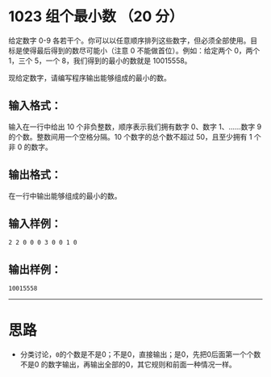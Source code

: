 #	1023 组个最小数 （20 分）

给定数字 0-9 各若干个。你可以以任意顺序排列这些数字，但必须全部使用。目标是使得最后得到的数尽可能小（注意 0 不能做首位）。例如：给定两个 0，两个 1，三个 5，一个 8，我们得到的最小的数就是 10015558。

现给定数字，请编写程序输出能够组成的最小的数。

##	输入格式：

输入在一行中给出 10 个非负整数，顺序表示我们拥有数字 0、数字 1、……数字 9 的个数。整数间用一个空格分隔。10 个数字的总个数不超过 50，且至少拥有 1 个非 0 的数字。

##	输出格式：

在一行中输出能够组成的最小的数。

##	输入样例：
```
2 2 0 0 0 3 0 0 1 0
```
##	输出样例：
```
10015558
```
___

#	思路

*	分类讨论，`0`的个数是不是0；不是0，直接输出；是0，先把0后面第一个个数不是0 的数字输出，再输出全部的0，其它规则和前面一种情况一样。